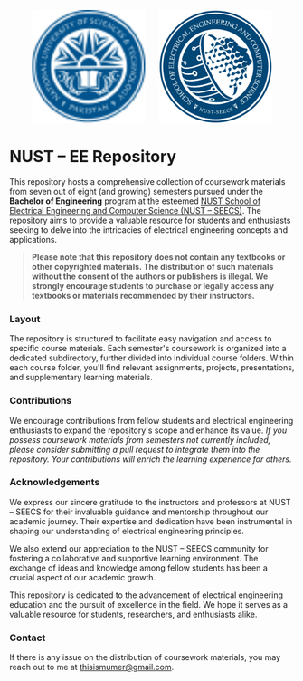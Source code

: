 <p align="center">
  <a href="https://nust.edu.pk/"><img width="200" height="200" src="resources/nust.svg"/></a> &nbsp;&nbsp;&nbsp;&nbsp; <a href="https://seecs.nust.edu.pk/"><img width="200" height="200" src="resources/seecs.png"/></a>
</p>

# NUST – EE Repository

This repository hosts a comprehensive collection of coursework materials from seven out of eight (and growing) semesters pursued under the **Bachelor of Engineering** program at the esteemed <a href="https://seecs.nust.edu.pk/"> NUST School of Electrical Engineering and Computer Science (NUST – SEECS)</a>. The repository aims to provide a valuable resource for students and enthusiasts seeking to delve into the intricacies of electrical engineering concepts and applications.

> **Please note that this repository does not contain any textbooks or other copyrighted materials. The distribution of such materials without the consent of the authors or publishers is illegal. We strongly encourage students to purchase or legally access any textbooks or materials recommended by their instructors.**

### Layout

The repository is structured to facilitate easy navigation and access to specific course materials. Each semester's coursework is organized into a dedicated subdirectory, further divided into individual course folders. Within each course folder, you'll find relevant assignments, projects, presentations, and supplementary learning materials.

### Contributions

We encourage contributions from fellow students and electrical engineering enthusiasts to expand the repository's scope and enhance its value. _If you possess coursework materials from semesters not currently included, please consider submitting a pull request to integrate them into the repository. Your contributions will enrich the learning experience for others._

### Acknowledgements

We express our sincere gratitude to the instructors and professors at NUST – SEECS for their invaluable guidance and mentorship throughout our academic journey. Their expertise and dedication have been instrumental in shaping our understanding of electrical engineering principles.

We also extend our appreciation to the NUST – SEECS community for fostering a collaborative and supportive learning environment. The exchange of ideas and knowledge among fellow students has been a crucial aspect of our academic growth.

This repository is dedicated to the advancement of electrical engineering education and the pursuit of excellence in the field. We hope it serves as a valuable resource for students, researchers, and enthusiasts alike.

### Contact

If there is any issue on the distribution of coursework materials, you may reach out to me at [thisismumer@gmail.com](mailto:thisismumer@gmail.com?Subject=Hello%20User).

